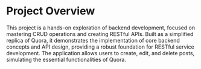 # Project Overview

This project is a hands-on exploration of backend development, focused on mastering CRUD operations and creating RESTful APIs. Built as a simplified replica of Quora, it demonstrates the implementation of core backend concepts and API design, providing a robust foundation for RESTful service development. The application allows users to create, edit, and delete posts, simulating the essential functionalities of Quora.
